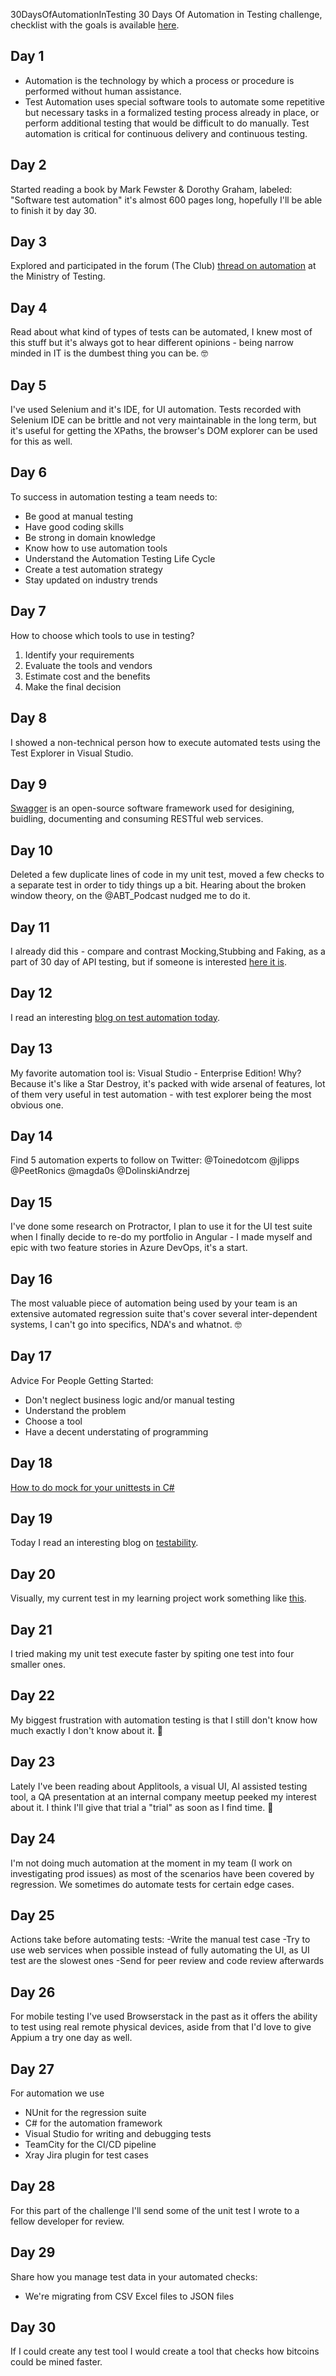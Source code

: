 30DaysOfAutomationInTesting
30 Days Of Automation in Testing challenge, checklist with the goals is available [here](https://www.ministryoftesting.com/dojo/series/30-days-of-testing/lessons/30-days-of-automation-in-testing).

## Day 1
- Automation is the technology by which a process or procedure is performed without human assistance. 
- Test Automation uses special software tools to automate some repetitive but necessary tasks in a formalized testing process already in place, or perform additional testing that would be difficult to do manually. Test automation is critical for continuous delivery and continuous testing.

## Day 2
Started reading a book by Mark Fewster & Dorothy Graham, labeled: "Software test automation" it's almost 600 pages long, hopefully I'll be able to finish it by day 30.

## Day 3
Explored and participated in the forum (The Club) [thread on automation](https://club.ministryoftesting.com/c/all-testing-talk/automation) at the Ministry of Testing.

## Day 4
Read about what kind of types of tests can be automated, I knew most of this stuff but it's always got to hear different opinions - being narrow minded in IT is the dumbest thing you can be. 🤓

## Day 5
I've used Selenium and it's IDE, for UI automation. Tests recorded with Selenium IDE can be brittle and not very maintainable in the long term, but it's useful for getting the XPaths, the browser's DOM explorer can be used for this as well.

## Day 6
To success in automation testing a team needs to: 
- Be good at manual testing
- Have good coding skills
- Be strong in domain knowledge
- Know how to use automation tools
- Understand the Automation Testing Life Cycle
- Create a test automation strategy
- Stay updated on industry trends

## Day 7
How to choose which tools to use in testing? 
1. Identify your requirements 
2. Evaluate the tools and vendors 
3. Estimate cost and the benefits 
4. Make the final decision

## Day 8
I showed a non-technical person how to execute automated tests using the Test Explorer in Visual Studio.

## Day 9
[Swagger](https://swagger.io/blog/api-development/getting-started-with-swagger-i-what-is-swagger/) is an open-source software framework used for desigining, buidling, documenting and consuming RESTful web services.

## Day 10
Deleted a few duplicate lines of code in my unit test, moved a few checks to a separate test in order to tidy things up a bit. Hearing about the broken window theory, on the @ABT_Podcast nudged me to do it. 

## Day 11
I already did this - compare and contrast Mocking,Stubbing and Faking, as a part of 30 day of API testing, but if someone is interested [here it is](https://club.ministryoftesting.com/t/30-days-of-automation-in-testing-day-11-compare-and-contrast-mocking-stubbing-and-faking/16699).

## Day 12
I read an interesting [blog on test automation today](https://www.eviltester.com/blog/eviltester/quora/2019-02-25-what-is-easier).

## Day 13
My favorite automation tool is: Visual Studio - Enterprise Edition! Why? Because it's like a Star Destroy, it's packed with wide arsenal of features, lot of them very useful in test automation - with test explorer being the most obvious one.

## Day 14
Find 5 automation experts to follow on Twitter:
@Toinedotcom 
@jlipps 
@PeetRonics 
@magda0s 
@DolinskiAndrzej 

## Day 15
I've done some research on Protractor, I plan to use it for the UI test suite when I finally decide to re-do my portfolio in Angular - I made myself and epic with two feature stories in Azure DevOps, it's a start.

## Day 16
The most valuable piece of automation being used by your team is an extensive automated regression suite that's cover several inter-dependent systems, I can't go into specifics, NDA's and whatnot. 🤓

## Day 17
 Advice For People Getting Started:
- Don't neglect business logic and/or manual testing
- Understand the problem 
- Choose a tool
- Have a decent understating of programming

## Day 18
[How to do mock for your unittests in C#](https://youtu.be/DwbYxP-etMY) 

## Day 19
Today I read an interesting blog on [testability](https://smartbear.com/blog/test-and-monitor/knowledge-is-power-when-it-comes-to-software-testa).

## Day  20
Visually, my current test in my learning project work something like [this](https://www.researchgate.net/profile/Robert_Hierons/publication/241630975/figure/fig1/AS:393275971260433@1470775706548/CFG-of-unit-testing.png).

## Day  21
I tried making my unit test execute faster by spiting one test into four smaller ones.

## Day  22
My biggest frustration with automation testing is that I still don't know how much exactly I don't know about it. 🤪

## Day  23
Lately I've been reading about Applitools, a visual UI, AI assisted testing tool, a QA presentation at an internal company meetup peeked my interest about it. I think I'll give that trial a "trial" as soon as I find time. 🧐

## Day  24
I'm not doing much automation at the moment in my team (I work on investigating prod issues) as most of the scenarios have been covered by regression. We sometimes do automate tests for certain edge cases.

## Day  25
Actions take before automating tests:
-Write the manual test case
-Try to use web services when possible instead of fully automating the UI, as UI test are the slowest ones
-Send for peer review and code review afterwards 

## Day  26
For mobile testing I've used Browserstack in the past as it offers the ability to test using real remote physical devices, aside from that I'd love to give Appium a try one day as well. 

## Day  27
For automation we use
- NUnit for the regression suite
- C# for the automation framework 
- Visual Studio for writing and debugging tests
- TeamCity for the CI/CD pipeline
- Xray Jira plugin for test cases

## Day  28
For this part of the challenge I'll send some of the unit test I wrote to a fellow developer for review.

## Day  29
Share how you manage test data in your automated checks:
- We're migrating from CSV Excel files to JSON files

## Day 30 
If I could create any test tool I would create a tool that checks how bitcoins could be mined faster.
